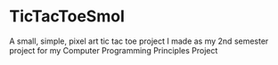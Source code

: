 # TicTacToeSmol
A small, simple, pixel art tic tac toe project I made as my 2nd semester project for my Computer Programming Principles Project
